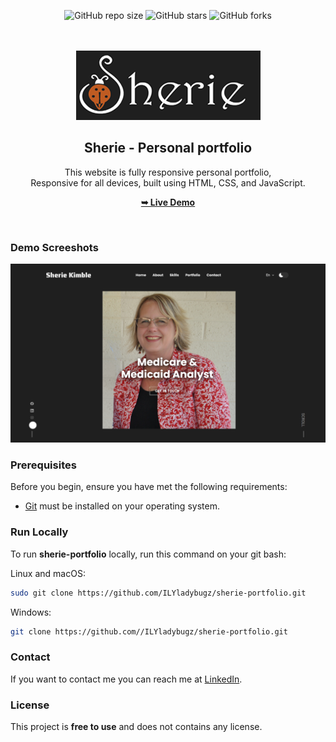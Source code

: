 <div align="center">
  
  ![GitHub repo size](https://img.shields.io/github/repo-size/ILYladybugz/sherie-portfolio)
  ![GitHub stars](https://img.shields.io/github/stars/ILYladybugz/sherie-portfolio?style=social)
  ![GitHub forks](https://img.shields.io/github/forks/ILYladybugz/sherie-portfolio?style=social)
 
  <br />
  <br />
  
  <img src="./readme-images/project-logo.png" />

  <h2 align="center">Sherie - Personal portfolio</h2>

  This website is fully responsive personal portfolio, <br />Responsive for all devices, built using HTML, CSS, and JavaScript.

  <a href="https://ilyladybugz.github.io/sherie-portfolio/"><strong>➥ Live Demo</strong></a>

</div>

<br />

### Demo Screeshots

![Jack Portfolio Desktop Demo](./readme-images/desktop.png "Desktop Demo")

### Prerequisites

Before you begin, ensure you have met the following requirements:

* [Git](https://git-scm.com/downloads "Download Git") must be installed on your operating system.

### Run Locally

To run **sherie-portfolio** locally, run this command on your git bash:

Linux and macOS:

```bash
sudo git clone https://github.com/ILYladybugz/sherie-portfolio.git
```

Windows:

```bash
git clone https://github.com//ILYladybugz/sherie-portfolio.git
```

### Contact

If you want to contact me you can reach me at [LinkedIn](https://www.linkedin.com/in/sherie-kimble-4309664/).

### License

This project is **free to use** and does not contains any license.
